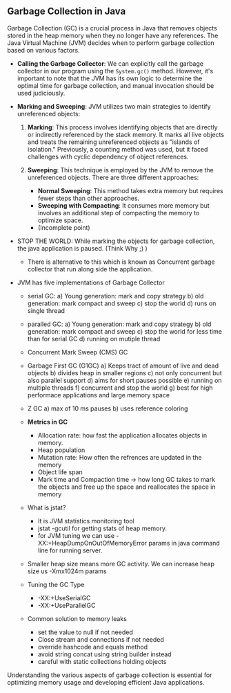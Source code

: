 ## Garbage Collection in Java

Garbage Collection (GC) is a crucial process in Java that removes objects stored in the heap memory when they no longer have any references. The Java Virtual Machine (JVM) decides when to perform garbage collection based on various factors.

- **Calling the Garbage Collector**: We can explicitly call the garbage collector in our program using the `System.gc()` method. However, it's important to note that the JVM has its own logic to determine the optimal time for garbage collection, and manual invocation should be used judiciously.

- **Marking and Sweeping**: JVM utilizes two main strategies to identify unreferenced objects:

  1. **Marking**: This process involves identifying objects that are directly or indirectly referenced by the stack memory. It marks all live objects and treats the remaining unreferenced objects as "islands of isolation." Previously, a counting method was used, but it faced challenges with cyclic dependency of object references.

  2. **Sweeping**: This technique is employed by the JVM to remove the unreferenced objects. There are three different approaches:

     - **Normal Sweeping**: This method takes extra memory but requires fewer steps than other approaches.
     - **Sweeping with Compacting**: It consumes more memory but involves an additional step of compacting the memory to optimize space.
     - (Incomplete point)
    
- STOP THE WORLD: While marking the objects for garbage collection, the java application is paused. (Think Why ;) )
  - There is alternative to this which is known as Concurrent garbage collector that run along side the application.
- JVM has five implementations of Garbage Collector
  - serial GC:
      a) Young generation: mark and copy strategy
      b) old generation: mark compact and sweep
      c) stop the world
      d) runs on single thread
  - paralled GC:
      a) Young generation: mark and copy strategy
      b) old generation: mark compact and sweep
      c) stop the world for less time than for serial GC
      d) running on mutiple thread
  - Concurrent Mark Sweep (CMS) GC
  - Garbage First GC (G1GC)
      a) Keeps tract of amount of live and dead objects
      b) divides heap in smaller regions
      c) not only concurrent but also parallel support
      d) aims for short pauses possible
      e) running on multiple threads
      f) concurrent and stop the world
      g) best for high performace applications and large memory space
  - Z GC
      a) max of 10 ms pauses
      b) uses reference coloring
  - **Metrics in GC**
       - Allocation rate: how fast the application allocates objects in memory.
       - Heap population
       - Mutation rate: How often the refrences are updated in the memory
       - Object life span
       - Mark time and Compaction time -> how long GC takes to mark the objects and free up the space and reallocates the space in memory

  - What is jstat?
     - It is JVM statistics monitoring tool
     - jstat -gcutil <pid> for getting stats of heap memory.
     - for JVM tuning we can use -XX:+HeapDumpOnOutOfMemoryError params in java command line for running server.
  - Smaller heap size means more GC activity. We can increase heap size us -Xmx1024m params
  - Tuning the GC Type
    - -XX:+UseSerialGC
    - -XX:+UseParallelGC
  - Common solution to memory leaks
    -  set the value to null if not needed
    -  Close stream and connections if not needed
    -  override hashcode and equals method
    -  avoid string concat using string builder instead
    -  careful with static collections holding objects
    

Understanding the various aspects of garbage collection is essential for optimizing memory usage and developing efficient Java applications.
